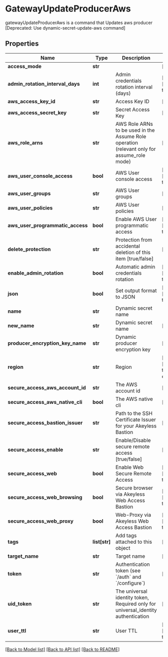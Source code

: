 # GatewayUpdateProducerAws

gatewayUpdateProducerAws is a command that Updates aws producer [Deprecated: Use dynamic-secret-update-aws command]
## Properties
Name | Type | Description | Notes
------------ | ------------- | ------------- | -------------
**access_mode** | **str** |  | [optional] 
**admin_rotation_interval_days** | **int** | Admin credentials rotation interval (days) | [optional] [default to 0]
**aws_access_key_id** | **str** | Access Key ID | [optional] 
**aws_access_secret_key** | **str** | Secret Access Key | [optional] 
**aws_role_arns** | **str** | AWS Role ARNs to be used in the Assume Role operation (relevant only for assume_role mode) | [optional] 
**aws_user_console_access** | **bool** | AWS User console access | [optional] [default to False]
**aws_user_groups** | **str** | AWS User groups | [optional] 
**aws_user_policies** | **str** | AWS User policies | [optional] 
**aws_user_programmatic_access** | **bool** | Enable AWS User programmatic access | [optional] [default to True]
**delete_protection** | **str** | Protection from accidental deletion of this item [true/false] | [optional] 
**enable_admin_rotation** | **bool** | Automatic admin credentials rotation | [optional] [default to False]
**json** | **bool** | Set output format to JSON | [optional] [default to False]
**name** | **str** | Dynamic secret name | 
**new_name** | **str** | Dynamic secret name | [optional] 
**producer_encryption_key_name** | **str** | Dynamic producer encryption key | [optional] 
**region** | **str** | Region | [optional] [default to 'us-east-2']
**secure_access_aws_account_id** | **str** | The AWS account id | [optional] 
**secure_access_aws_native_cli** | **bool** | The AWS native cli | [optional] 
**secure_access_bastion_issuer** | **str** | Path to the SSH Certificate Issuer for your Akeyless Bastion | [optional] 
**secure_access_enable** | **str** | Enable/Disable secure remote access [true/false] | [optional] 
**secure_access_web** | **bool** | Enable Web Secure Remote Access | [optional] [default to True]
**secure_access_web_browsing** | **bool** | Secure browser via Akeyless Web Access Bastion | [optional] [default to False]
**secure_access_web_proxy** | **bool** | Web-Proxy via Akeyless Web Access Bastion | [optional] [default to False]
**tags** | **list[str]** | Add tags attached to this object | [optional] 
**target_name** | **str** | Target name | [optional] 
**token** | **str** | Authentication token (see &#x60;/auth&#x60; and &#x60;/configure&#x60;) | [optional] 
**uid_token** | **str** | The universal identity token, Required only for universal_identity authentication | [optional] 
**user_ttl** | **str** | User TTL | [optional] [default to '60m']

[[Back to Model list]](../README.md#documentation-for-models) [[Back to API list]](../README.md#documentation-for-api-endpoints) [[Back to README]](../README.md)



